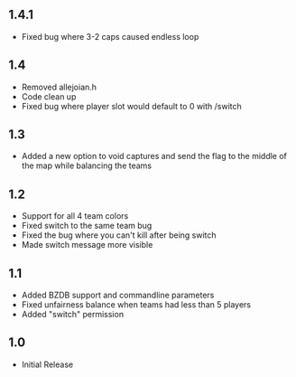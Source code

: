 ## 1.4.1
 * Fixed bug where 3-2 caps caused endless loop

## 1.4
 * Removed allejoian.h
 * Code clean up
 * Fixed bug where player slot would default to 0 with /switch

## 1.3
 * Added a new option to void captures and send the flag to the middle of the map while balancing the teams

## 1.2
 * Support for all 4 team colors
 * Fixed switch to the same team bug
 * Fixed the bug where you can't kill after being switch
 * Made switch message more visible

## 1.1
 * Added BZDB support and commandline parameters
 * Fixed unfairness balance when teams had less than 5 players
 * Added "switch" permission

## 1.0
 * Initial Release